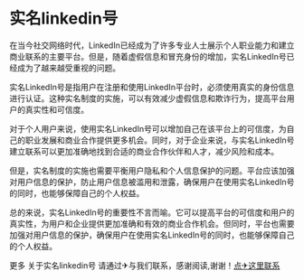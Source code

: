 # 实名linkedin号

在当今社交网络时代，LinkedIn已经成为了许多专业人士展示个人职业能力和建立商业联系的主要平台。但是，随着虚假信息和冒充身份的增加，实名LinkedIn号已经成为了越来越受重视的问题。

实名LinkedIn号是指用户在注册和使用LinkedIn平台时，必须使用真实的身份信息进行认证。这种实名制度的实施，可以有效减少虚假信息和欺诈行为，提高平台用户的真实性和可信度。

对于个人用户来说，使用实名LinkedIn号可以增加自己在该平台上的可信度，为自己的职业发展和商业合作提供更多机会。同时，对于企业来说，与实名LinkedIn号建立联系可以更加准确地找到合适的商业合作伙伴和人才，减少风险和成本。

但是，实名制度的实施也需要平衡用户隐私和个人信息保护的问题。平台应该加强对用户信息的保护，防止用户信息被滥用和泄露，确保用户在使用实名LinkedIn号的同时，也能够保障自己的个人权益。

总的来说，实名LinkedIn号的重要性不言而喻。它可以提高平台的可信度和用户的真实性，为用户和企业提供更加准确和有效的商业合作机会。但同时，平台也需要加强对用户信息的保护，确保用户在使用实名LinkedIn号的同时，也能够保障自己的个人权益。

更多 关于实名linkedin号 请通过✈与我们联系，感谢阅读,谢谢！[点✈这里联系](https://abc.k02.cc)